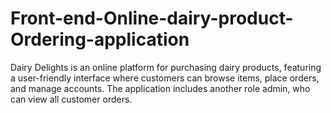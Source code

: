 # Front-end-Online-dairy-product-Ordering-application
Dairy Delights is an online platform for purchasing dairy products, featuring a user-friendly interface where customers can browse items, place orders, and manage accounts. The application includes another role admin, who can view all customer orders.
